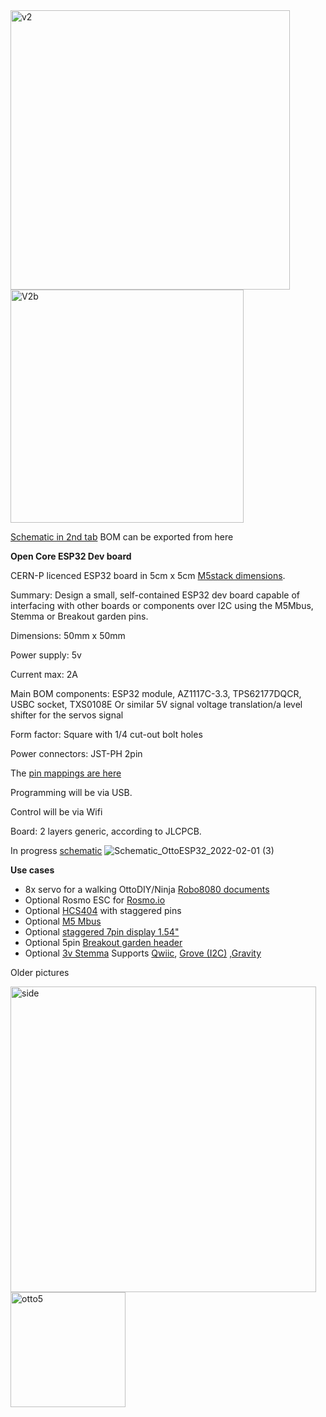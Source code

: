<img width="447" alt="v2" src="https://user-images.githubusercontent.com/400875/151975925-141f34f4-bfb3-49a4-a934-d17ff00b97d6.png">
<img width="373" alt="V2b" src="https://user-images.githubusercontent.com/400875/151975964-5604d894-c7a4-4253-8fb4-9250efad506d.png">

[Schematic in 2nd tab](https://easyeda.com/editor#id=|cf28dd6a985d4901b4a220c4195efb63|8899d40f4e734017b47c859c78fa6371) BOM can be exported from here

**Open Core ESP32 Dev board**

CERN-P licenced ESP32 board  in 5cm x 5cm [M5stack dimensions](https://shop.m5stack.com/collections/stack-series).

Summary: Design a small, self-contained ESP32 dev board capable of interfacing with other boards or components over I2C using the M5Mbus, Stemma or Breakout garden pins.

Dimensions: 50mm x 50mm

Power supply: 5v 

Current max: 2A

Main BOM components: ESP32 module, AZ1117C-3.3, TPS62177DQCR, USBC socket, TXS0108E Or similar 5V signal voltage translation/a level shifter for the servos signal

Form factor: Square with 1/4 cut-out bolt holes

Power connectors: JST-PH 2pin

The [pin mappings are here](https://docs.google.com/spreadsheets/d/18HBvosVtXnOy4TjSlgeaK6NfCzJlY6rAayFWI3vbToo/htmlview)

Programming will be via USB.

Control will be via Wifi

Board: 2 layers generic, according to JLCPCB.

In progress [schematic](https://easyeda.com/editor#id=|cf28dd6a985d4901b4a220c4195efb63|8899d40f4e734017b47c859c78fa6371)
![Schematic_OttoESP32_2022-02-01 (3)](https://user-images.githubusercontent.com/400875/151976830-792d0c72-bdc5-4b23-a20d-7435e164ed29.png)



**Use cases**
- 8x servo for a walking OttoDIY/Ninja [Robo8080 documents](https://togetter.com/li/1374900) 
- Optional Rosmo ESC for [Rosmo.io](https://rosmo.io)
- Optional [HCS404](https://github.com/rosmo-robot/Rosmo_3D/issues/6) with staggered pins
- Optional [M5 Mbus](https://forum.m5stack.com/topic/360/m5stack-fire-pinout-leaflet)
- Optional [ staggered 7pin display 1.54"](http://www.lcdwiki.com/1.54inch_IPS_Module)
- Optional 5pin [Breakout garden header](https://shop.pimoroni.com/collections/breakout-garden)
- Optional [3v Stemma](https://www.tomshardware.com/features/stemma-vs-qwiic-vs-grove-connectors) Supports [Qwiic](https://www.reddit.com/r/electronics/comments/8lhxwg/sparkfuns_qwiic_standard_for_modular_i2c_devices/), [Grove (I2C)](https://thepihut.com/products/qwiic-cable-grove-adapter-100mm) ,[Gravity](https://learn.adafruit.com/introducing-adafruit-stemma-qt/dfrobot-gravity)

Older pictures

<img width="489" alt="side" src="https://user-images.githubusercontent.com/400875/151074421-d22a6a05-58cb-4bdc-bd93-8d7e2470e1fe.png">


<img width="184" alt="otto5" src="https://user-images.githubusercontent.com/400875/150679018-b0bb5ad0-db5d-4c06-ad89-1fea6cc3b11b.png">

